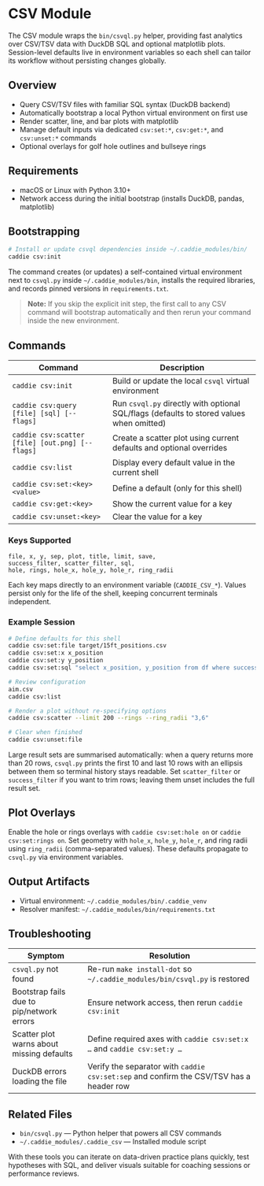 # CSV Module

The CSV module wraps the `bin/csvql.py` helper, providing fast analytics over CSV/TSV data with DuckDB SQL and optional matplotlib plots. Session-level defaults live in environment variables so each shell can tailor its workflow without persisting changes globally.

## Overview

- Query CSV/TSV files with familiar SQL syntax (DuckDB backend)
- Automatically bootstrap a local Python virtual environment on first use
- Render scatter, line, and bar plots with matplotlib
- Manage default inputs via dedicated `csv:set:*`, `csv:get:*`, and `csv:unset:*` commands
- Optional overlays for golf hole outlines and bullseye rings

## Requirements

- macOS or Linux with Python 3.10+
- Network access during the initial bootstrap (installs DuckDB, pandas, matplotlib)

## Bootstrapping

```bash
# Install or update csvql dependencies inside ~/.caddie_modules/bin/
caddie csv:init
```

The command creates (or updates) a self-contained virtual environment next to `csvql.py` inside `~/.caddie_modules/bin`, installs the required libraries, and records pinned versions in `requirements.txt`.

> **Note:** If you skip the explicit init step, the first call to any CSV command will bootstrap automatically and then rerun your command inside the new environment.

## Commands

| Command | Description |
|---------|-------------|
| `caddie csv:init` | Build or update the local `csvql` virtual environment |
| `caddie csv:query [file] [sql] [-- flags]` | Run `csvql.py` directly with optional SQL/flags (defaults to stored values when omitted) |
| `caddie csv:scatter [file] [out.png] [-- flags]` | Create a scatter plot using current defaults and optional overrides |
| `caddie csv:list` | Display every default value in the current shell |
| `caddie csv:set:<key> <value>` | Define a default (only for this shell) |
| `caddie csv:get:<key>` | Show the current value for a key |
| `caddie csv:unset:<key>` | Clear the value for a key |

### Keys Supported

```
file, x, y, sep, plot, title, limit, save,
success_filter, scatter_filter, sql,
hole, rings, hole_x, hole_y, hole_r, ring_radii
```

Each key maps directly to an environment variable (`CADDIE_CSV_*`). Values persist only for the life of the shell, keeping concurrent terminals independent.

### Example Session

```bash
# Define defaults for this shell
caddie csv:set:file target/15ft_positions.csv
caddie csv:set:x x_position
caddie csv:set:y y_position
caddie csv:set:sql "select x_position, y_position from df where success=false"

# Review configuration
aim.csv
caddie csv:list

# Render a plot without re-specifying options
caddie csv:scatter --limit 200 --rings --ring_radii "3,6"

# Clear when finished
caddie csv:unset:file
```

Large result sets are summarised automatically: when a query returns more than 20 rows, `csvql.py` prints the first 10 and last 10 rows with an ellipsis between them so terminal history stays readable. Set `scatter_filter` or `success_filter` if you want to trim rows; leaving them unset includes the full result set.

## Plot Overlays

Enable the hole or rings overlays with `caddie csv:set:hole on` or `caddie csv:set:rings on`. Set geometry with `hole_x`, `hole_y`, `hole_r`, and ring radii using `ring_radii` (comma-separated values). These defaults propagate to `csvql.py` via environment variables.

## Output Artifacts

- Virtual environment: `~/.caddie_modules/bin/.caddie_venv`
- Resolver manifest: `~/.caddie_modules/bin/requirements.txt`

## Troubleshooting

| Symptom | Resolution |
|---------|------------|
| `csvql.py` not found | Re-run `make install-dot` so `~/.caddie_modules/bin/csvql.py` is restored |
| Bootstrap fails due to pip/network errors | Ensure network access, then rerun `caddie csv:init` |
| Scatter plot warns about missing defaults | Define required axes with `caddie csv:set:x …` and `caddie csv:set:y …` |
| DuckDB errors loading the file | Verify the separator with `caddie csv:set:sep` and confirm the CSV/TSV has a header row |

## Related Files

- `bin/csvql.py` — Python helper that powers all CSV commands
- `~/.caddie_modules/.caddie_csv` — Installed module script

With these tools you can iterate on data-driven practice plans quickly, test hypotheses with SQL, and deliver visuals suitable for coaching sessions or performance reviews.
